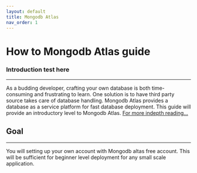 ```yaml
---
layout: default
title: Mongodb Atlas
nav_order: 1
---
```


# How to Mongodb Atlas guide

### Introduction test here

----

As a budding developer, crafting your own database is both time-consuming and frustrating to learn. One solution is to have third party source takes care of database handling. Mongodb Atlas provides a database as a service platform for fast database deployment. This guide will provide an introductory level to Mongodb Atlas. [For more indepth reading...](https://docs.atlas.mongodb.com/)

## [](#header-1)Goal 

----

You will setting up your own account with Mongodb altas free account. This will be sufficient for beginner level deployment for any small scale application. 
